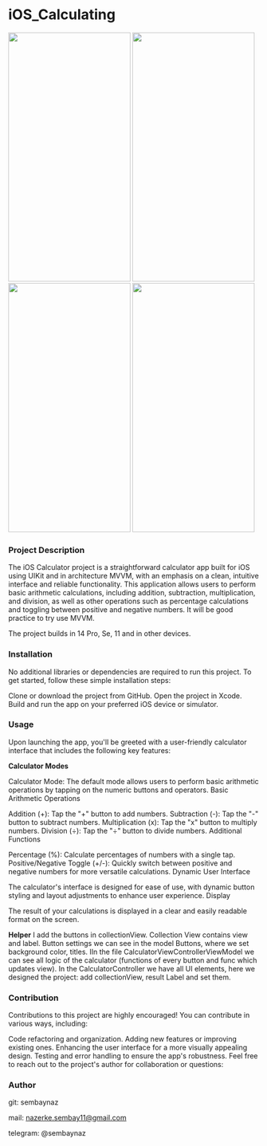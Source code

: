 # iOS_Calculating
<img width = "245" height = "500" src = "https://github.com/sembaynaz/iOS_Calculating/assets/96616194/78c2a45b-07cc-4dc6-8fa7-7ad0ca19f1bc">
<img width = "245" height = "500" src = "https://github.com/sembaynaz/iOS_Calculating/assets/96616194/aa024ec7-83be-4f54-a04c-5588bcc1bd6a">



<img width = "245" height = "500" src = "https://github.com/sembaynaz/iOS_Calculating/assets/96616194/f759c012-3ec2-439e-8ab6-b0fa0f810e4e">
<img width = "245" height = "500" src = "https://github.com/sembaynaz/iOS_Calculating/assets/96616194/14778f57-4170-4d21-b8f1-fa0774529cc3">


### Project Description
The iOS Calculator project is a straightforward calculator app built for iOS using UIKit and in architecture MVVM, with an emphasis on a clean, intuitive interface and reliable functionality. 
This application allows users to perform basic arithmetic calculations, including addition, subtraction, multiplication, and division, as well as other operations such as percentage calculations and toggling between 
positive and negative numbers. It will be good practice to try use MVVM. 

The project builds in 14 Pro, Se, 11 and in other devices.

### Installation
No additional libraries or dependencies are required to run this project. To get started, follow these simple installation steps:

Clone or download the project from GitHub.
Open the project in Xcode.
Build and run the app on your preferred iOS device or simulator.


### Usage
Upon launching the app, you'll be greeted with a user-friendly calculator interface that includes the following key features:

**Calculator Modes**

Calculator Mode: The default mode allows users to perform basic arithmetic operations by tapping on the numeric buttons and operators.
Basic Arithmetic Operations

Addition (+): Tap the "+" button to add numbers.
Subtraction (-): Tap the "-" button to subtract numbers.
Multiplication (x): Tap the "x" button to multiply numbers.
Division (÷): Tap the "÷" button to divide numbers.
Additional Functions

Percentage (%): Calculate percentages of numbers with a single tap.
Positive/Negative Toggle (+/-): Quickly switch between positive and negative numbers for more versatile calculations.
Dynamic User Interface

The calculator's interface is designed for ease of use, with dynamic button styling and layout adjustments to enhance user experience.
Display

The result of your calculations is displayed in a clear and easily readable format on the screen. 


**Helper**
I add the buttons in collectionView. Collection View contains view and label. Button settings we can see in the model Buttons, where we set background color, titles.
IIn the file CalculatorViewControllerViewModel we can see all logic of the calculator (functions of every button and func which updates view). 
In the CalculatorController we have all UI elements, here we designed the project: add collectionView, result Label and set them.

### Contribution
Contributions to this project are highly encouraged! You can contribute in various ways, including:

Code refactoring and organization.
Adding new features or improving existing ones.
Enhancing the user interface for a more visually appealing design.
Testing and error handling to ensure the app's robustness.
Feel free to reach out to the project's author for collaboration or questions:


### Author
git: sembaynaz

mail: nazerke.sembay11@gmail.com 

telegram: @sembaynaz
